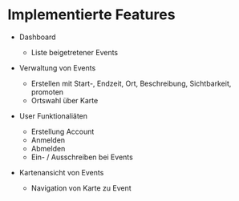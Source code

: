# Implementierte Features

- Dashboard
    - Liste beigetretener Events

- Verwaltung von Events
    - Erstellen mit Start-, Endzeit, Ort, Beschreibung, Sichtbarkeit, promoten
    - Ortswahl über Karte

- User Funktionaliäten
    - Erstellung Account
    - Anmelden
    - Abmelden
    - Ein- / Ausschreiben bei Events

- Kartenansicht von Events
    - Navigation von Karte zu Event

